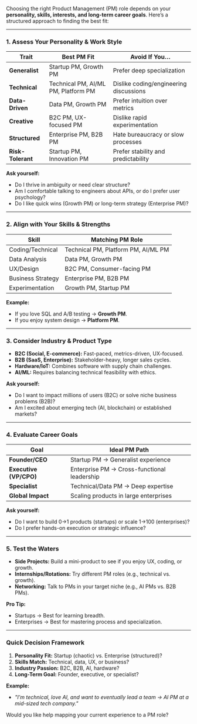 Choosing the right Product Management (PM) role depends on your **personality, skills, interests, and long-term career goals**. Here’s a structured approach to finding the best fit:

---

### **1. Assess Your Personality & Work Style**
| **Trait**          | **Best PM Fit**                          | **Avoid If You…**                     |
|---------------------|----------------------------------------|---------------------------------------|
| **Generalist**      | Startup PM, Growth PM                  | Prefer deep specialization            |
| **Technical**       | Technical PM, AI/ML PM, Platform PM    | Dislike coding/engineering discussions |
| **Data-Driven**     | Data PM, Growth PM                     | Prefer intuition over metrics         |
| **Creative**        | B2C PM, UX-focused PM                  | Dislike rapid experimentation         |
| **Structured**      | Enterprise PM, B2B PM                  | Hate bureaucracy or slow processes    |
| **Risk-Tolerant**   | Startup PM, Innovation PM              | Prefer stability and predictability   |

**Ask yourself:**  
- Do I thrive in ambiguity or need clear structure?  
- Am I comfortable talking to engineers about APIs, or do I prefer user psychology?  
- Do I like quick wins (Growth PM) or long-term strategy (Enterprise PM)?  

---

### **2. Align with Your Skills & Strengths**
| **Skill**           | **Matching PM Role**                   |
|---------------------|----------------------------------------|
| Coding/Technical    | Technical PM, Platform PM, AI/ML PM   |
| Data Analysis       | Data PM, Growth PM                    |
| UX/Design           | B2C PM, Consumer-facing PM            |
| Business Strategy   | Enterprise PM, B2B PM                 |
| Experimentation     | Growth PM, Startup PM                 |

**Example:**  
- If you love SQL and A/B testing → **Growth PM**.  
- If you enjoy system design → **Platform PM**.  

---

### **3. Consider Industry & Product Type**
- **B2C (Social, E-commerce):** Fast-paced, metrics-driven, UX-focused.  
- **B2B (SaaS, Enterprise):** Stakeholder-heavy, longer sales cycles.  
- **Hardware/IoT:** Combines software with supply chain challenges.  
- **AI/ML:** Requires balancing technical feasibility with ethics.  

**Ask yourself:**  
- Do I want to impact millions of users (B2C) or solve niche business problems (B2B)?  
- Am I excited about emerging tech (AI, blockchain) or established markets?  

---

### **4. Evaluate Career Goals**
| **Goal**               | **Ideal PM Path**                     |
|------------------------|----------------------------------------|
| **Founder/CEO**        | Startup PM → Generalist experience    |
| **Executive (VP/CPO)** | Enterprise PM → Cross-functional leadership |
| **Specialist**        | Technical/Data PM → Deep expertise    |
| **Global Impact**      | Scaling products in large enterprises |

**Ask yourself:**  
- Do I want to build 0→1 products (startups) or scale 1→100 (enterprises)?  
- Do I prefer hands-on execution or strategic influence?  

---

### **5. Test the Waters**
- **Side Projects:** Build a mini-product to see if you enjoy UX, coding, or growth.  
- **Internships/Rotations:** Try different PM roles (e.g., technical vs. growth).  
- **Networking:** Talk to PMs in your target niche (e.g., AI PMs vs. B2B PMs).  

**Pro Tip:**  
- Startups → Best for learning breadth.  
- Enterprises → Best for mastering process and specialization.  

---

### **Quick Decision Framework**
1. **Personality Fit:** Startup (chaotic) vs. Enterprise (structured)?  
2. **Skills Match:** Technical, data, UX, or business?  
3. **Industry Passion:** B2C, B2B, AI, hardware?  
4. **Long-Term Goal:** Founder, executive, or specialist?  

**Example:**  
- *"I’m technical, love AI, and want to eventually lead a team → AI PM at a mid-sized tech company."*  

Would you like help mapping your current experience to a PM role?